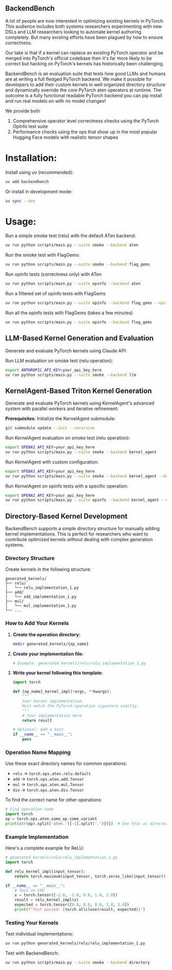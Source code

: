 ## BackendBench

A lot of people are now interested in optimizing existing kernels in PyTorch. This audience includes both systems researchers experimenting with new DSLs and LLM researchers looking to automate kernel authoring completely. But many existing efforts have been plagued by how to ensure correctness.

Our take is that if a kernel can replace an existing PyTorch operator and be merged into PyTorch's official codebase then it's far more likely to be correct but hacking on PyTorch's kernels has historically been challenging.

BackendBench is an evaluation suite that tests how good LLMs and humans are at writing a full fledged PyTorch backend. We make it possible for developers to add their custom kernels in well organized directory structure and dynamically override the core PyTorch aten operators at runtime. The outcome is a fully functional readable PyTorch backend you can pip install and run real models on with no model changes!

We provide both
1. Comprehensive operator level correctness checks using the PyTorch OpInfo test suite
2. Performance checks using the ops that show up in the most popular Hugging Face models with realistic tensor shapes

# Installation:

Install using uv (recommended):
```bash
uv add backendbench
```

Or install in development mode:
```bash
uv sync --dev
```

# Usage:

Run a simple smoke test (relu) with the default ATen backend:
```bash
uv run python scripts/main.py --suite smoke --backend aten
```

Run the smoke test with FlagGems:
```bash
uv run python scripts/main.py --suite smoke --backend flag_gems
```

Run opinfo tests (correctness only) with ATen
```bash
uv run python scripts/main.py --suite opinfo --backend aten
```

Run a filtered set of opinfo tests with FlagGems
```bash
uv run python scripts/main.py --suite opinfo --backend flag_gems --ops "add,sub"
```

Run all the opinfo tests with FlagGems (takes a few minutes)
```bash
uv run python scripts/main.py --suite opinfo --backend flag_gems
```

## LLM-Based Kernel Generation and Evaluation

Generate and evaluate PyTorch kernels using Claude API:

Run LLM evaluation on smoke test (relu operation):
```bash
export ANTHROPIC_API_KEY=your_api_key_here
uv run python scripts/main.py --suite smoke --backend llm
```

## KernelAgent-Based Triton Kernel Generation

Generate and evaluate PyTorch kernels using KernelAgent's advanced system with parallel workers and iterative refinement:

**Prerequisites**: Initialize the KernelAgent submodule:
```bash
git submodule update --init --recursive
```

Run KernelAgent evaluation on smoke test (relu operation):
```bash
export OPENAI_API_KEY=your_api_key_here
uv run python scripts/main.py --suite smoke --backend kernel_agent
```

Run KernelAgent with custom configuration:
```bash
export OPENAI_API_KEY=your_api_key_here
uv run python scripts/main.py --suite smoke --backend kernel_agent --kernel-agent-workers 6 --kernel-agent-max-rounds 15
```

Run KernelAgent on opinfo tests with a specific operation:
```bash
export OPENAI_API_KEY=your_api_key_here
uv run python scripts/main.py --suite opinfo --backend kernel_agent --ops "add"
```

## Directory-Based Kernel Development

BackendBench supports a simple directory structure for manually adding kernel implementations. This is perfect for researchers who want to contribute optimized kernels without dealing with complex generation systems.

### Directory Structure

Create kernels in the following structure:
```
generated_kernels/
├── relu/
│   └── relu_implementation_1.py
├── add/  
│   └── add_implementation_1.py
├── mul/
│   └── mul_implementation_1.py
└── ...
```

### How to Add Your Kernels

1. **Create the operation directory:**
   ```bash
   mkdir generated_kernels/{op_name}
   ```

2. **Create your implementation file:**
   ```bash
   # Example: generated_kernels/relu/relu_implementation_1.py
   ```

3. **Write your kernel following this template:**
   ```python
   import torch
   
   def {op_name}_kernel_impl(*args, **kwargs):
       """
       Your kernel implementation.
       Must match the PyTorch operation signature exactly.
       """
       # Your implementation here
       return result
   
   # Optional: Add a test
   if __name__ == "__main__":
       pass
   ```

### Operation Name Mapping

Use these exact directory names for common operations:
- `relu` → `torch.ops.aten.relu.default`  
- `add` → `torch.ops.aten.add.Tensor`
- `mul` → `torch.ops.aten.mul.Tensor` 
- `div` → `torch.ops.aten.div.Tensor`

To find the correct name for other operations:
```python
# Find operation name
import torch
op = torch.ops.aten.some_op.some_variant
print(str(op).split('aten.')[-1].split('.')[0])  # Use this as directory name
```

### Example Implementation

Here's a complete example for ReLU:

```python
# generated_kernels/relu/relu_implementation_1.py
import torch

def relu_kernel_impl(input_tensor):
    return torch.maximum(input_tensor, torch.zeros_like(input_tensor))

if __name__ == "__main__":
    # Test on CPU
    x = torch.tensor([-2.0, -1.0, 0.0, 1.0, 2.0])
    result = relu_kernel_impl(x)
    expected = torch.tensor([0.0, 0.0, 0.0, 1.0, 2.0])
    print(f"Test passed: {torch.allclose(result, expected)}")
```

### Testing Your Kernels

Test individual implementations:
```bash
uv run python generated_kernels/relu/relu_implementation_1.py
```

Test with BackendBench:
```bash
uv run python scripts/main.py --suite smoke --backend directory
```
